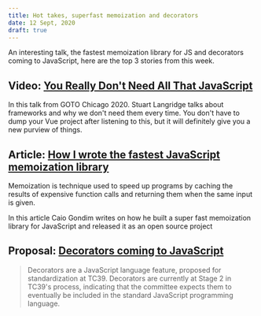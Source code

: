 ```yaml
---
title: Hot takes, superfast memoization and decorators
date: 12 Sept, 2020
draft: true
---
```


An interesting talk, the fastest memoization library for JS and decorators coming to JavaScript, here are the top 3 stories
from this week.

## Video: [You Really Don't Need All That JavaScript](https://www.youtube.com/watch?v=e1L2WgXu2JY)

In this talk from GOTO Chicago 2020. Stuart Langridge talks about frameworks and why we don't need them every time. You don't have to dump your Vue project after listening to this, but it will definitely give you a new purview of things.

## Article: [How I wrote the fastest JavaScript memoization library](https://community.risingstack.com/the-worlds-fastest-javascript-memoization-library/)

Memoization is technique used to speed up programs by caching the results of expensive function calls and returning them when the same input is given.

In this article Caio Gondim writes on how he built a super fast memoization library for JavaScript and released it as an open source project

## Proposal: [Decorators coming to JavaScript](https://github.com/tc39/proposal-decorators)

> Decorators are a JavaScript language feature, proposed for standardization at TC39. Decorators are currently at Stage 2 in TC39's process, indicating that the committee expects them to eventually be included in the standard JavaScript programming language.
